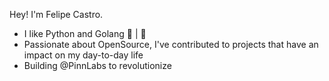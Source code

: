 Hey! I'm Felipe Castro.

- I like Python and Golang 🐍 | 🐹
- Passionate about OpenSource, I've contributed to projects that have an impact on my day-to-day life
- Building @PinnLabs to revolutionize
